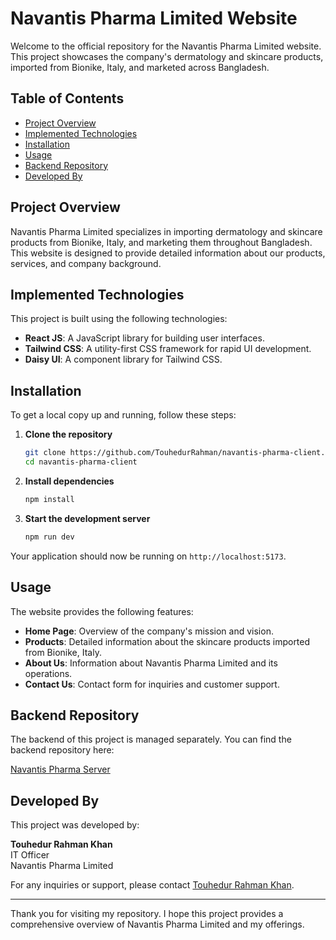 # Navantis Pharma Limited Website

Welcome to the official repository for the Navantis Pharma Limited website. This project showcases the company's dermatology and skincare products, imported from Bionike, Italy, and marketed across Bangladesh.

## Table of Contents

- [Project Overview](#project-overview)
- [Implemented Technologies](#implemented-technologies)
- [Installation](#installation)
- [Usage](#usage)
- [Backend Repository](#backend-repository)
- [Developed By](#developed-by)

## Project Overview

Navantis Pharma Limited specializes in importing dermatology and skincare products from Bionike, Italy, and marketing them throughout Bangladesh. This website is designed to provide detailed information about our products, services, and company background.

## Implemented Technologies

This project is built using the following technologies:

- **React JS**: A JavaScript library for building user interfaces.
- **Tailwind CSS**: A utility-first CSS framework for rapid UI development.
- **Daisy UI**: A component library for Tailwind CSS.

## Installation

To get a local copy up and running, follow these steps:

1. **Clone the repository**

    ```bash
    git clone https://github.com/TouhedurRahman/navantis-pharma-client.git
    cd navantis-pharma-client
    ```

2. **Install dependencies**

    ```bash
    npm install
    ```

3. **Start the development server**

    ```bash
    npm run dev
    ```

Your application should now be running on `http://localhost:5173`.

## Usage

The website provides the following features:

- **Home Page**: Overview of the company's mission and vision.
- **Products**: Detailed information about the skincare products imported from Bionike, Italy.
- **About Us**: Information about Navantis Pharma Limited and its operations.
- **Contact Us**: Contact form for inquiries and customer support.

## Backend Repository

The backend of this project is managed separately. You can find the backend repository here:

[Navantis Pharma Server](https://github.com/TouhedurRahman/navantis-pharma-server)

## Developed By

This project was developed by:

**Touhedur Rahman Khan**  
IT Officer  
Navantis Pharma Limited

For any inquiries or support, please contact [Touhedur Rahman Khan](mailto:touhedur.cse@gmail.com).

---

Thank you for visiting my repository. I hope this project provides a comprehensive overview of Navantis Pharma Limited and my offerings.
